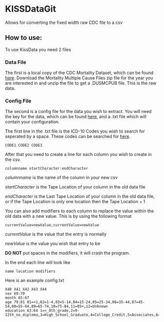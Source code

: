 # KISSDataGit
Allows for converting the fixed width raw CDC file to a csv

## How to use:

To use KissData you need 2 files

### Data File
The first is a local copy of the CDC Mortality Dataset, which can be found [here](https://www.cdc.gov/nchs/data_access/VitalStatsOnline.htm#Mortality_Multiple). Download the Mortality Multiple Cause Files zip file for the year you are interested in and unzip the file to get a .DUSMCPUB file. This is the raw data.

### Config File
The second is a config file for the data you wish to extract. You will need the key for the data, which can be found [here](https://www.cdc.gov/nchs/nvss/mortality_public_use_data.htm), and a .txt file which will contain your configuration.

The first line in the .txt file is the ICD-10 Codes you wish to search for seperated by a space. These codes can be searched for [here](https://icdcodelookup.com/icd-10/codes).
```
CODE1 CODE2 CODE3
```

After that you need to create a line for each column you wish to create in the csv.
```
columnname startCharacter:endCharacter
```
*columnname* is the name of the column in your new csv

*startCharacter* is the Tape Location of your column in the old data file

*endCharacter* is the Last Tape Location of your column in the old data file, or if the Tape Location is only one location then the Tape Location + 1

You can also add modifiers to each column to replace the value within the old data with a new value.
This is by using the following format
```
currentValue=newValue,currentValue=newValue
```
*currentValue* is the value that the entry is normally

*newValue* is the value you wish that entry to be

**DO NOT** put spaces in the modifiers, it will crash the program.

In the end each line will look like
```
name location modifiers
```

Here is an example config.txt
```
X40 X41 X42 X43 X44
sex 69:70 
month 65:67
age 79:81 01=<1,02=1-4,03=5-14,04=15-24,05=25-34,06=35-44,07=45-54,08=55-64,09=65-74,10=75-84,11=85+,12=Unknown
education 63:64 1=<_8th_grade,2=9-12th_no_diploma,3=High_School_Graduate,4=College_Credit,5=Associates,6=Bachelors,7=Masters,9=Unknown
```
